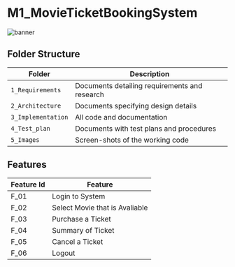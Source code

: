 # M1_MovieTicketBookingSystem

![banner](https://user-images.githubusercontent.com/94896509/160982976-3596dde8-5e7c-4573-afd4-b2b81a6e3812.jpg)

<!--
Visit [Pages for Report -optional](using github.io option)
Build | Code Quality | Unity | [Git Inspector](using github.io option)
------|----------|-------|--------------
 To be added | To be added | To be added | To be added
-->


## Folder Structure
Folder             | Description
-------------------| -----------------------------------------
`1_Requirements`   | Documents detailing requirements and research
`2_Architecture`   | Documents specifying design details
`3_Implementation` | All code and documentation
`4_Test_plan`      | Documents with test plans and procedures
`5_Images`         | Screen-shots of the working code
##  Features
| Feature Id | Feature |
| -----------|---------|
|F_01| Login to System | |
|F_02|Select Movie that is Avaliable |
|F_03| Purchase a Ticket |
|F_04| Summary of Ticket |
|F_05| Cancel a Ticket |
|F_06| Logout |

<!--
## Contributors List and Summary
PS Number. |  Name   |    Features    | Issuess Raised |Issues Resolved|No Test Cases|Test Case Pass
-------|---------|----------------|----------------|---------------|-------------|--------------
`99006110` | Dandge Shivani  | Feature A, B etc    | X No     | X No   |X No   |X No     
   -->
<!--
## Challenges Faced and How Was It Overcome
1. ABC
2. BCD
3. ...
4. ...
